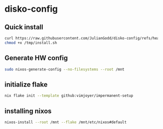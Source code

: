 # disko-config

## Quick install
```bash
curl https://raw.githubusercontent.com/JulianGodd/disko-config/refs/heads/main/install.sh -o /tmp/install.sh && \
chmod +x /tmp/install.sh
```

## Generate HW config
```bash
sudo nixos-generate-config --no-filesystems --root /mnt
```

## initialize flake
```bash
nix flake init --template github:vimjoyer/impermanent-setup
```


## installing nixos
```bash
nixos-install --root /mnt --flake /mnt/etc/nixos#default
```
